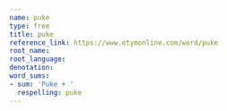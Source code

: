 ```yaml
---
name: puke
type: free
title: puke
reference_link: https://www.etymonline.com/word/puke
root_name: 
root_language: 
denotation: 
word_sums:
- sum: 'Puke + '
  respelling: puke
---
```

